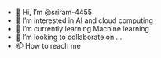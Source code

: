 - 👋 Hi, I’m @sriram-4455
- 👀 I’m interested in AI and cloud computing
- 🌱 I’m currently learning Machine learning 
- 💞️ I’m looking to collaborate on ...
- 📫 How to reach me 

<!---
sriram-4455/sriram-4455 is a ✨ special ✨ repository because its `README.md` (this file) appears on your GitHub profile.
You can click the Preview link to take a look at your changes.
--->
